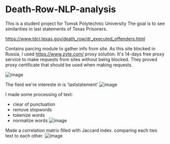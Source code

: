 # Death-Row-NLP-analysis
This is a student project for Tomsk Polytechnic University
The goal is to see similarities in last statements of Texas Prisoners.

https://www.tdcj.texas.gov/death_row/dr_executed_offenders.html

Contains parcing module to gather info from site. 
As this site blocked in Russia, I used https://www.zyte.com/ proxy solution.
It's 14-days free proxy service to make requests from sites without being blocked.
They proved proxy certificate that should be used when making requests.

![image](https://user-images.githubusercontent.com/91039005/155667799-e620d640-99f1-4510-aecf-35c9a482984b.png)

The field we're intereste in is 'laststatement'
![image](https://user-images.githubusercontent.com/91039005/155668007-22505222-00d5-4675-82d5-8f0a736aa507.png)

I made some processing of text:
- clear of punctuation
- remove stopwords
- tokenize words
- normalize words
![image](https://user-images.githubusercontent.com/91039005/155668221-005de282-ec2c-4c82-9d44-c7d22d1787ad.png)

Made a correlation matrix filled with Jaccard index. comparing each two text to each other.
![image](https://user-images.githubusercontent.com/91039005/155668701-96ac7b82-a028-4b8e-8cd8-388a322e4d3c.png)
